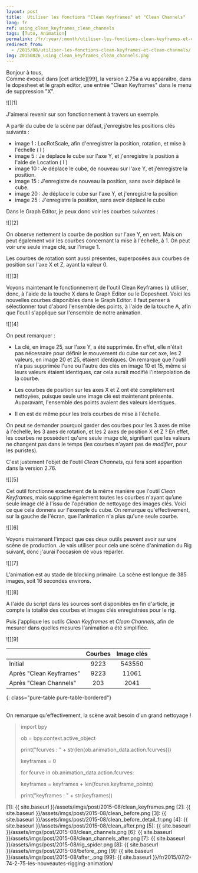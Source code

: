 ```yaml
---
layout: post
title:  Utiliser les fonctions "Clean Keyframes" et "Clean Channels"
lang: fr
ref: using_clean_keyframes_clean_channels
tags: [Tuto, Animation]
permalink: /fr/:year/:month/utiliser-les-fonctions-clean-keyframes-et-clean-channels/
redirect_from:
  - /2015/08/utiliser-les-fonctions-clean-keyframes-et-clean-channels/
img: 20150826_using_clean_keyframes_clean_channels.png
---
```


Bonjour à tous,  
Comme évoqué dans [cet article][99], la version 2.75a a vu apparaître, dans le dopesheet et le graph editor, une entrée "Clean Keyframes" dans le menu de suppression "X".

![][1]

J'aimerai revenir sur son fonctionnement à travers un exemple.

A partir du cube de la scène par défaut, j'enregistre les positions clés suivants :  

*  image 1 : LocRotScale, afin d'enregistrer la position, rotation, et mise à l'échelle ( I )
*  image 5 : Je déplace le cube sur l'axe Y, et j'enregistre la position à l'aide de Location ( I )
*  image 10 : Je déplace le cube, de nouveau sur l'axe Y, et j'enregistre la position.
*  image 15 : J'enregistre de nouveau la position, sans avoir déplacé le cube.
*  image 20 : Je déplace le cube sur l'axe Y, et j'enregistre la position
*  image 25 : J'enregistre la position, sans avoir déplacé le cube

Dans le Graph Editor, je peux donc voir les courbes suivantes :

![][2]

On observe nettement la courbe de position sur l'axe Y, en vert. Mais on peut également voir les courbes concernant la mise à l'échelle, à 1. On peut voir une seule image clé, sur l'image 1.

Les courbes de rotation sont aussi présentes, superposées aux courbes de position sur l'axe X et Z, ayant la valeur 0.

![][3]

Voyons maintenant le fonctionnement de l'outil Clean Keyframes (à utiliser, donc, à l'aide de la touche X dans le Graph Editor ou le Dopesheet. Voici les nouvelles courbes disponibles dans le Graph Editor. Il faut penser à sélectionner tout d'abord l'ensemble des points, à l'aide de la touche A, afin que l'outil s'applique sur l'ensemble de notre animation.

![][4]

On peut remarquer :

*  La clé, en image 25, sur l'axe Y, a été supprimée. En effet, elle n'était pas nécessaire pour définir le mouvement du cube sur cet axe, les 2 valeurs, en image 20 et 25, étaient identiques. On remarque que l'outil n'a pas supprimée l'une ou l'autre des clés en image 10 et 15, même si leurs valeurs étaient identiques, car cela aurait modifié l'interpolation de la courbe.

*  Les courbes de position sur les axes X et Z ont été complètement nettoyées, puisque seule une image clé est maintenant présente. Auparavant, l'ensemble des points avaient des valeurs identiques.

*  Il en est de même pour les trois courbes de mise à l'échelle.

On peut se demander pourquoi garder des courbes pour les 3 axes de mise à l'échelle, les 3 axes de rotation, et les 2 axes de position X et Z ? En effet, les courbes ne possèdent qu'une seule image clé, signifiant que les valeurs ne changent pas dans le temps (les courbes n'ayant pas de _modifier_, pour les puristes).

C'est justement l'objet de l'outil _Clean Channels_, qui fera sont apparition dans la version 2.76.

![][5]

Cet outil fonctionne exactement de la même manière que l'outil _Clean Keyframes_, mais supprime également toutes les courbes n'ayant qu’une seule image clé à l'issu de l'opération de nettoyage des images clés. Voici ce que cela donnera sur l'exemple du cube. On remarque qu'effectivement, sur la gauche de l'écran, que l'animation n'a plus qu'une seule courbe.

![][6]

Voyons maintenant l'impact que ces deux outils peuvent avoir sur une scène de production. Je vais utiliser pour cela une scène d'animation du Rig suivant, donc j'aurai l'occasion de vous reparler.

![][7]

L'animation est au stade de blocking primaire. La scène est longue de 385 images, soit 16 secondes environs.

![][8]

A l'aide du script dans les sources sont disponibles en fin d'article, je compte la totalité des courbes et images clés enregistrées pour le rig.

Puis j'applique les outils _Clean Keyframes_ et _Clean Channels_, afin de mesurer dans quelles mesures l'animation a été simplifiée.

![][9]

|                                    | Courbes      | Image clés |
|------------------------------------|:------------:|:----------:|
| Initial                            | 9223         | 543550     |
| Après "Clean Keyframes"            | 9223         | 11061      |
| Après "Clean Channels"             | 203          | 2041       |
{: class="pure-table pure-table-bordered"}

<br/>
On remarque qu'effectivement, la scène avait besoin d'un grand nettoyage !

> import bpy
>
> ob = bpy.context.active_object
>
> print("fcurves : " + str(len(ob.animation_data.action.fcurves)))
>
> keyframes = 0
>
> for fcurve in ob.animation_data.action.fcurves:
>
> keyframes = keyframes + len(fcurve.keyframe_points)
>
> print("keyframes : " + str(keyframes))

[1]: {{ site.baseurl }}/assets/imgs/post/2015-08/clean_keyframes.png
[2]: {{ site.baseurl }}/assets/imgs/post/2015-08/clean_before.png
[3]: {{ site.baseurl }}/assets/imgs/post/2015-08/clean_before_detail_fr.png
[4]: {{ site.baseurl }}/assets/imgs/post/2015-08/clean_after.png
[5]: {{ site.baseurl }}/assets/imgs/post/2015-08/clean_channels.png
[6]: {{ site.baseurl }}/assets/imgs/post/2015-08/clean_channels_after.png
[7]: {{ site.baseurl }}/assets/imgs/post/2015-08/rig_spider.png
[8]: {{ site.baseurl }}/assets/imgs/post/2015-08/before_.png
[9]: {{ site.baseurl }}/assets/imgs/post/2015-08/after_.png
[99]: {{ site.baseurl }}/fr/2015/07/2-74-2-75-les-nouveautes-rigging-animation/
